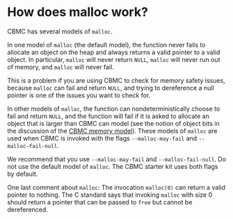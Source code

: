 # How does malloc work?

CBMC has several models of `malloc`.

In one model of `malloc` (the default model), the function never fails
to allocate an object on the heap and always returns a valid pointer to a
valid object.  In particular, `malloc` will never return `NULL`,
`malloc` will never run out of memory, and `malloc` will never fail.

This is a problem if you are using CBMC to check for memory safety issues,
because `malloc` can fail and return `NULL`, and trying to dereference a
null pointer is one of the issues you want to check for.

In other models of `malloc`, the function can nondeterministically
choose to fail and return `NULL`, and the function will fail if it is
asked to allocate an object that is larger than CBMC can model (see
the notion of object bits in the discussion of the
[CBMC memory model](memory-model.md)).  These models of `malloc` are used
when CBMC is invoked with the
flags `--malloc-may-fail` and `--malloc-fail-null`.

We recommend that you use `--malloc-may-fail` and `--malloc-fail-null`.
Do not use the default model of `malloc`.
The CBMC starter kit uses both flags by default.

One last comment about `malloc`: The invocation `malloc(0)` can return
a valid pointer to nothing.
The C standard says that invoking `malloc` with size 0
should return a pointer that can be passed to `free` but cannot be
dereferenced.
